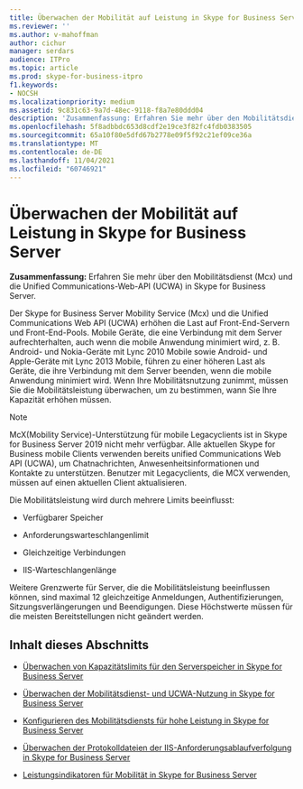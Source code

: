 ```yaml
---
title: Überwachen der Mobilität auf Leistung in Skype for Business Server
ms.reviewer: ''
ms.author: v-mahoffman
author: cichur
manager: serdars
audience: ITPro
ms.topic: article
ms.prod: skype-for-business-itpro
f1.keywords:
- NOCSH
ms.localizationpriority: medium
ms.assetid: 9c831c63-9a7d-48ec-9118-f8a7e80ddd04
description: 'Zusammenfassung: Erfahren Sie mehr über den Mobilitätsdienst (Mcx) und die Unified Communications-Web-API (UCWA) in Skype for Business Server.'
ms.openlocfilehash: 5f8adbbdc653d8cdf2e19ce3f82fc4fdb0383505
ms.sourcegitcommit: 65a10f80e5dfd67b2778e09f5f92c21ef09ce36a
ms.translationtype: MT
ms.contentlocale: de-DE
ms.lasthandoff: 11/04/2021
ms.locfileid: "60746921"
---
```

# <a name="monitor-mobility-for-performance-in-skype-for-business-server"></a>Überwachen der Mobilität auf Leistung in Skype for Business Server
 
**Zusammenfassung:** Erfahren Sie mehr über den Mobilitätsdienst (Mcx) und die Unified Communications-Web-API (UCWA) in Skype for Business Server.
  
Der Skype for Business Server Mobility Service (Mcx) und die Unified Communications Web API (UCWA) erhöhen die Last auf Front-End-Servern und Front-End-Pools. Mobile Geräte, die eine Verbindung mit dem Server aufrechterhalten, auch wenn die mobile Anwendung minimiert wird, z. B. Android- und Nokia-Geräte mit Lync 2010 Mobile sowie Android- und Apple-Geräte mit Lync 2013 Mobile, führen zu einer höheren Last als Geräte, die ihre Verbindung mit dem Server beenden, wenn die mobile Anwendung minimiert wird. Wenn Ihre Mobilitätsnutzung zunimmt, müssen Sie die Mobilitätsleistung überwachen, um zu bestimmen, wann Sie Ihre Kapazität erhöhen müssen.

> [!NOTE]
> McX(Mobility Service)-Unterstützung für mobile Legacyclients ist in Skype for Business Server 2019 nicht mehr verfügbar. Alle aktuellen Skype for Business mobile Clients verwenden bereits unified Communications Web API (UCWA), um Chatnachrichten, Anwesenheitsinformationen und Kontakte zu unterstützen. Benutzer mit Legacyclients, die MCX verwenden, müssen auf einen aktuellen Client aktualisieren.
  
Die Mobilitätsleistung wird durch mehrere Limits beeinflusst: 
  
- Verfügbarer Speicher
    
- Anforderungswarteschlangenlimit
    
- Gleichzeitige Verbindungen
    
- IIS-Warteschlangenlänge
    
Weitere Grenzwerte für Server, die die Mobilitätsleistung beeinflussen können, sind maximal 12 gleichzeitige Anmeldungen, Authentifizierungen, Sitzungsverlängerungen und Beendigungen. Diese Höchstwerte müssen für die meisten Bereitstellungen nicht geändert werden.
  
## <a name="in-this-section"></a>Inhalt dieses Abschnitts

- [Überwachen von Kapazitätslimits für den Serverspeicher in Skype for Business Server](server-memory-capacity-limits.md)
    
- [Überwachen der Mobilitätsdienst- und UCWA-Nutzung in Skype for Business Server](service-and-ucwa-usage.md)
    
- [Konfigurieren des Mobilitätsdiensts für hohe Leistung in Skype for Business Server](configure-service.md)
    
- [Überwachen der Protokolldateien der IIS-Anforderungsablaufverfolgung in Skype for Business Server](iis-request-tracing-log-files.md)
    
- [Leistungsindikatoren für Mobilität in Skype for Business Server](performance-counters.md)
    


